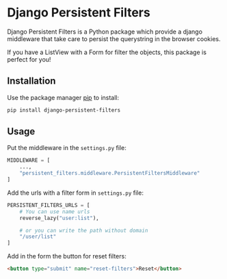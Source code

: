 # Django Persistent Filters

Django Persistent Filters is a Python package which provide a django middleware that take care to persist the
querystring in the browser cookies.

If you have a ListView with a Form for filter the objects, this package is perfect for you!

## Installation

Use the package manager [pip](https://pip.pypa.io/en/stable/) to install:

```bash
pip install django-persistent-filters
```

## Usage

Put the middleware in the `settings.py` file:

```python
MIDDLEWARE = [
    ...,
    "persistent_filters.middleware.PersistentFiltersMiddleware"
]
```

Add the urls with a filter form in `settings.py` file:

```python
PERSISTENT_FILTERS_URLS = [
    # You can use name urls
    reverse_lazy("user:list"),

    # or you can write the path without domain
    "/user/list"
]
```

Add in the form the button for reset filters:

```html
<button type="submit" name="reset-filters">Reset</button>
```
